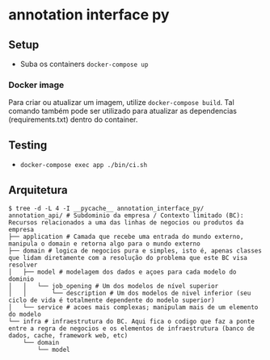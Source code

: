 # annotation interface py

## Setup

- Suba os containers `docker-compose up`

### Docker image
Para criar ou atualizar um imagem, utilize `docker-compose build`. Tal comando também pode ser utilizado para
 atualizar as dependencias (requirements.txt) dentro do container.


## Testing
- `docker-compose exec app ./bin/ci.sh`


## Arquitetura
```console
$ tree -d -L 4 -I __pycache__ annotation_interface_py/
annotation_api/ # Subdominio da empresa / Contexto limitado (BC): Recursos relacionados a uma das linhas de negocios ou produtos da empresa
├── application # Camada que recebe uma entrada do mundo externo, manipula o domain e retorna algo para o mundo externo
├── domain # logica de negocios pura e simples, isto é, apenas classes que lidam diretamente com a resolução do problema que este BC visa resolver 
│   ├── model # modelagem dos dados e açoes para cada modelo do dominio
│   │   └── job_opening # Um dos modelos de nível superior
│   │       └── description # Um dos modelos de nivel inferior (seu ciclo de vida é totalmente dependente do modelo superior)
│   └── service # acoes mais complexas; manipulam mais de um elemento do modelo
└── infra # infraestrutura do BC. Aqui fica o codigo que faz a ponte entre a regra de negocios e os elementos de infraestrutura (banco de dados, cache, framework web, etc)
    └── domain
        └── model
```